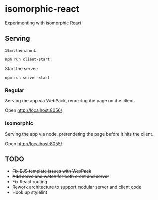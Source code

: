 # isomorphic-react

Experimenting with isomorphic React

## Serving

Start the client:
```
npm run client-start
```

Start the server:
```
npm run server-start
```

### Regular
Serving the app via WebPack, rendering the page on the client.

Open [http://localhost:8056/](http://localhost:8056/)

### Isomorphic
Serving the app via node, prerendering the page before it hits the client.

Open [http://localhost:8055/](http://localhost:8055/)

## TODO
- ~~Fix EJS template issues with WebPack~~
- ~~Add serve and watch for both client and server~~
- Fix React routing
- Rework architecture to support modular server and client code
- Hook up stylelint
